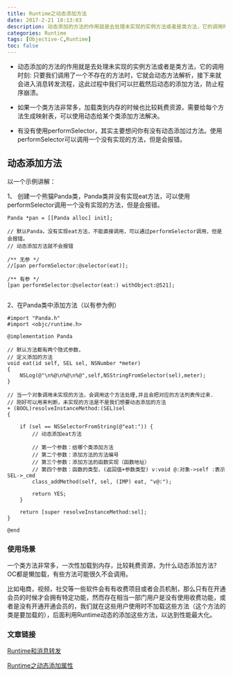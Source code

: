 ```yaml
---
title: Runtime之动态添加方法
date: 2017-2-21 18:13:03
description: 动态添加的方法的作用就是去处理未实现的实例方法或者是类方法，它的调用时刻:只要我们调用了一个不存在的方法时，它就会动态方法解析，接下来就会进入消息转发流程，这此过程中我们可以拦截然后动态的添加方法，防止程序崩溃。
categories: Runtime
tags: [Objective-C,Runtime]
toc: false 
---
```


* 动态添加的方法的作用就是去处理未实现的实例方法或者是类方法，它的调用时刻: 只要我们调用了一个不存在的方法时，它就会动态方法解析，接下来就会进入消息转发流程，这此过程中我们可以拦截然后动态的添加方法，防止程序崩溃。

* 如果一个类方法非常多，加载类到内存的时候也比较耗费资源，需要给每个方法生成映射表，可以使用动态给某个类添加方法解决。

* 有没有使用performSelector，其实主要想问你有没有动态添加过方法。使用performSelector可以调用一个没有实现的方法，但是会报错。

## 动态添加方法

以一个示例讲解：

1、 创建一个熊猫Panda类，Panda类并没有实现eat方法，可以使用performSelector调用一个没有实现的方法，但是会报错。

```
Panda *pan = [[Panda alloc] init];
    
// 默认Panda，没有实现eat方法，不能直接调用，可以通过performSelector调用，但是会报错。
// 动态添加方法就不会报错
    
/** 无参 */
//[pan performSelector:@selector(eat)];
    
/** 有参 */
[pan performSelector:@selector(eat:) withObject:@521];
    
```

2、在Panda类中添加方法（以有参为例）

```
#import "Panda.h"
#import <objc/runtime.h>

@implementation Panda

// 默认方法都有两个隐式参数，
// 定义添加的方法
void eat(id self, SEL sel, NSNumber *meter)
{
    NSLog(@"\n%@\n%@\n%@",self,NSStringFromSelector(sel),meter);
}

// 当一个对象调用未实现的方法，会调用这个方法处理,并且会把对应的方法列表传过来.
// 刚好可以用来判断，未实现的方法是不是我们想要动态添加的方法
+ (BOOL)resolveInstanceMethod:(SEL)sel
{
    
    if (sel == NSSelectorFromString(@"eat:")) {
        // 动态添加eat方法
        
        // 第一个参数：给哪个类添加方法
        // 第二个参数：添加方法的方法编号
        // 第三个参数：添加方法的函数实现（函数地址）
        // 第四个参数：函数的类型，(返回值+参数类型) v:void @:对象->self :表示SEL->_cmd
        class_addMethod(self, sel, (IMP) eat, "v@:");
        
        return YES;
    }
    
    return [super resolveInstanceMethod:sel];
}

@end

```

### 使用场景

一个类方法非常多，一次性加载到内存，比较耗费资源，为什么动态添加方法? OC都是懒加载，有些方法可能很久不会调用。

比如电商，视频，社交等一些软件会有有收费项目或者会员机制，那么只有在开通会员的时候才会拥有特定功能，然而存在相当一部门用户是没有使用收费功能，或者是没有开通开通会员的，我们就在这些用户使用时不加载这些方法（这个方法的类是要加载的），后面利用Runtime动态的添加这些方法，以达到性能最大化。

### 文章链接

[Runtime和消息转发](https://xiaopengmonsters.github.io/2017/02/14/Runtime/)

[Runtime之动态添加属性](https://xiaopengmonsters.github.io/2017/02/20/Runtime%E4%B9%8B%E5%8A%A8%E6%80%81%E6%B7%BB%E5%8A%A0%E5%B1%9E%E6%80%A7/)

